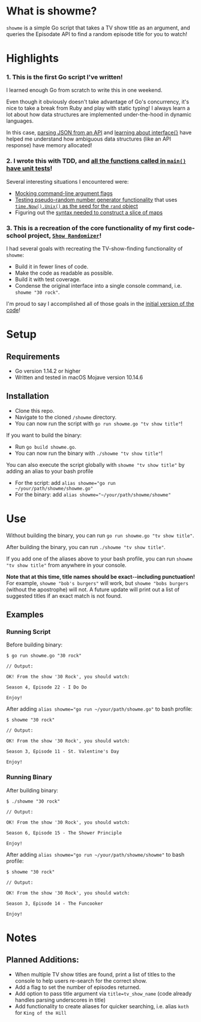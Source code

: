 # What is showme?
`showme` is a simple Go script that takes a TV show title as an argument, and queries the Episodate API to find a random episode title for you to watch!

# Highlights
### 1. This is the first Go script I've written!
I learned enough Go from scratch to write this in one weekend.

Even though it obviously doesn't take advantage of Go's concurrency, it's nice to take a break from Ruby and play with static typing! I always learn a lot about how data structures are implemented under-the-hood in dynamic languages. 

In this case, [parsing JSON from an API](https://github.com/isalevine/showme/blob/e43fa4be557503224474214e004805a198106a35/showme.go#L90) and [learning about interface{}](https://github.com/isalevine/showme/blob/e43fa4be557503224474214e004805a198106a35/showme.go#L122) have helped me understand how ambiguous data structures (like an API response) have memory allocated!

### 2. I wrote this with TDD, and [all the functions called in `main()` have unit tests](https://github.com/isalevine/showme/blob/master/showme_test.go)!
Several interesting situations I encountered were:
* [Mocking command-line argument flags](https://github.com/isalevine/showme/blob/8409ba6eb1357f3726817c71f6bf7117ec730a60/showme_test.go#L12)
* [Testing pseudo-random number generator functionality](https://github.com/isalevine/showme/blob/8409ba6eb1357f3726817c71f6bf7117ec730a60/showme_test.go#L74) that uses [`time.Now().Unix()` as the seed for the `rand` object](https://github.com/isalevine/showme/blob/e43fa4be557503224474214e004805a198106a35/showme.go#L124)
* Figuring out the [syntax needed to construct a slice of maps](https://github.com/isalevine/showme/blob/8409ba6eb1357f3726817c71f6bf7117ec730a60/showme_test.go#L70)

### 3. This is a recreation of the core functionality of my first code-school project, [`Show Randomizer`](https://github.com/isalevine/show-randomizer)!
I had several goals with recreating the TV-show-finding functionality of `showme`:
* Build it in fewer lines of code.
* Make the code as readable as possible.
* Build it with test coverage.
* Condense the original interface into a single console command, i.e. `showme "30 rock"`.

I'm proud to say I accomplished all of those goals in the [initial version of the code](https://github.com/isalevine/showme/blob/master/showme.go)!


# Setup
## Requirements
* Go version 1.14.2 or higher
* Written and tested in macOS Mojave version 10.14.6

## Installation
* Clone this repo. 
* Navigate to the cloned `/showme` directory.
* You can now run the script with `go run showme.go "tv show title"`!

If you want to build the binary:
* Run `go build showme.go`.
* You can now run the binary with `./showme "tv show title"`!

You can also execute the script globally with `showme "tv show title"` by adding an alias to your bash profile
* For the script: add `alias showme="go run ~/your/path/showme/showme.go"`
* For the binary: add `alias showme="~/your/path/showme/showme"`


# Use
Without building the binary, you can run `go run showme.go "tv show title"`.

After building the binary, you can run `./showme "tv show title"`.

If you add one of the aliases above to your bash profile, you can run `showme "tv show title"` from anywhere in your console.

**Note that at this time, title names should be exact--including punctuation!** For example, `showme "bob's burgers"` will work, but `showme "bobs burgers` (without the apostrophe) will not.
A future update will print out a list of suggested titles if an exact match is not found.


## Examples

### Running Script
Before building binary:
```
$ go run showme.go "30 rock"

// Output:

OK! From the show '30 Rock', you should watch:

Season 4, Episode 22 - I Do Do

Enjoy!
```

After adding `alias showme="go run ~/your/path/showme.go"` to bash profile:
```
$ showme "30 rock"

// Output:

OK! From the show '30 Rock', you should watch:

Season 3, Episode 11 - St. Valentine's Day

Enjoy!
```

### Running Binary
After building binary:
```
$ ./showme "30 rock"

// Output:

OK! From the show '30 Rock', you should watch:

Season 6, Episode 15 - The Shower Principle

Enjoy!
```

After adding `alias showme="go run ~/your/path/showme/showme"` to bash profile:
```
$ showme "30 rock"

// Output:

OK! From the show '30 Rock', you should watch:

Season 3, Episode 14 - The Funcooker

Enjoy!
```

# Notes
## Planned Additions:
* When multiple TV show titles are found, print a list of titles to the console to help users re-search for the correct show.
* Add a flag to set the number of episodes returned.
* Add option to pass title argument via `title=tv_show_name` (code already handles parsing underscores in title)
* Add functionality to create aliases for quicker searching, i.e. alias `koth` for `King of the Hill`
